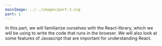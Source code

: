 ```yaml
---
mainImage: ../../images/part-1.svg
part: 1
---
```


<div class="intro">

[//]: # (Aloitame tässä osassa tutustumaan React-kirjastoon, jolla siis teemme sovelluksen selaimessa suoritettavan koodin. Käymme samalla myös nopean katsauksen Javascriptin Reactin kannalta oleellisimpiin ominaisuuksiin.)

In this part, we will familiarize ourselves with the React-library, which we will be using to write the code that runs in the browser. We will also look at some features of Javascript that are important for understanding React.

</div>

